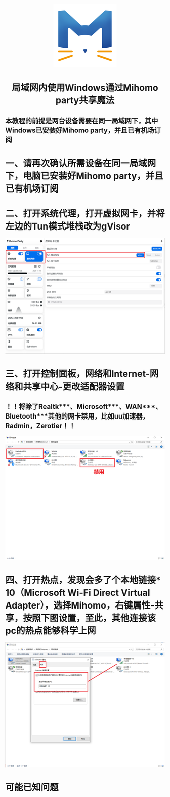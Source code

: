 <a href="https://github.com/MetaCubeX/ClashMetaForAndroid"><div align=center><img src="/android-phone-share-magic/images/Clash Meta.png" width="200" height="200"></div></a>

<div align="center"><h1>局域网内使用Windows通过Mihomo party共享魔法</h1></div>

<h2>本教程的前提是两台设备需要在同一局域网下，其中Windows已安装好Mihomo party，并且已有机场订阅</h2>

# 一、请再次确认所需设备在同一局域网下，电脑已安装好Mihomo party，并且已有机场订阅

# 二、打开系统代理，打开虚拟网卡，并将左边的Tun模式堆栈改为gVisor
![](/windows-share-magic/images/1.png)

# 三、打开控制面板，网络和Internet-网络和共享中心-更改适配器设置
## ！！将除了Realtk***、Microsoft***、WAN***、Bluetooth***其他的网卡禁用，比如uu加速器，Radmin，Zerotier！！
![](/windows-share-magic/images/2.png)

# 四、打开热点，发现会多了个本地链接* 10（Microsoft Wi-Fi Direct Virtual Adapter），选择Mihomo，右键属性-共享，按照下图设置，至此，其他连接该pc的热点能够科学上网
![](/windows-share-magic/images/3.png)

# 可能已知问题
